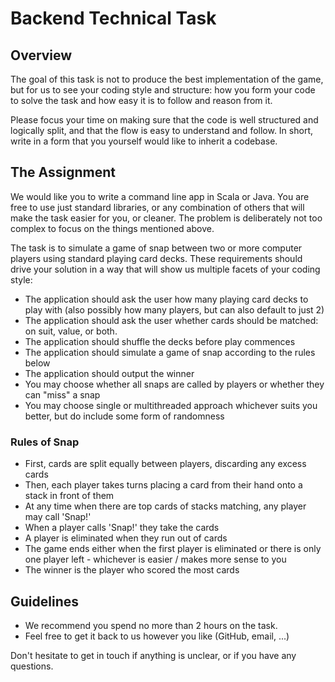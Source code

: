 # Backend Technical Task

## Overview
The goal of this task is not to produce the best implementation of the game, but for us to see your coding style
and structure: how you form your code to solve the task and how easy it is to follow and reason from it.

Please focus your time on making sure that the code is well structured and logically split, and that the flow is
easy to understand and follow. In short, write in a form that you yourself would like to inherit a
codebase.

## The Assignment

We would like you to write a command line app in Scala or Java. You are free to use just standard libraries, or
any combination of others that will make the task easier for you, or cleaner. The problem is deliberately not
too complex to focus on the things mentioned above.

The task is to simulate a game of snap between two or more computer players using standard playing card decks.
These requirements should drive your solution in a way that will show us multiple facets of your coding style:

* The application should ask the user how many playing card decks to play with (also possibly how
many players, but can also default to just 2)
* The application should ask the user whether cards should be matched: on suit, value, or both.
* The application should shuffle the decks before play commences
* The application should simulate a game of snap according to the rules below
* The application should output the winner
* You may choose whether all snaps are called by players or whether they can "miss" a snap
* You may choose single or multithreaded approach whichever suits you better, but do include some
form of randomness

### Rules of Snap
* First, cards are split equally between players, discarding any excess cards
* Then, each player takes turns placing a card from their hand onto a stack in front of them
* At any time when there are top cards of stacks matching, any player may call 'Snap!'
* When a player calls 'Snap!' they take the cards
* A player is eliminated when they run out of cards
* The game ends either when the first player is eliminated or there is only one player left - whichever is easier / makes more sense to you
* The winner is the player who scored the most cards

## Guidelines
* We recommend you spend no more than 2 hours on the task.
* Feel free to get it back to us however you like (GitHub, email, ...)

Don't hesitate to get in touch if anything is unclear, or if you have any questions.
